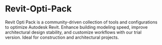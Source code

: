 # Revit-Opti-Pack
Revit Opti Pack is a community-driven collection of tools and configurations to optimize Autodesk Revit. Enhance building modeling speed, improve architectural design stability, and customize workflows with our trial version. Ideal for construction and architectural projects.
